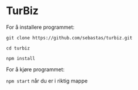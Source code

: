 # TurBiz

For å installere programmet:

`git clone https://github.com/sebastas/turbiz.git`

`cd turbiz`

`npm install`

For å kjøre programmet:

`npm start` når du er i riktig mappe